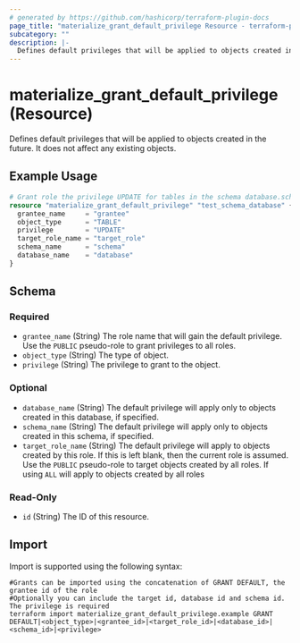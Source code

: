 ```yaml
---
# generated by https://github.com/hashicorp/terraform-plugin-docs
page_title: "materialize_grant_default_privilege Resource - terraform-provider-materialize"
subcategory: ""
description: |-
  Defines default privileges that will be applied to objects created in the future. It does not affect any existing objects.
---
```


# materialize_grant_default_privilege (Resource)

Defines default privileges that will be applied to objects created in the future. It does not affect any existing objects.

## Example Usage

```terraform
# Grant role the privilege UPDATE for tables in the schema database.schema
resource "materialize_grant_default_privilege" "test_schema_database" {
  grantee_name     = "grantee"
  object_type      = "TABLE"
  privilege        = "UPDATE"
  target_role_name = "target_role"
  schema_name      = "schema"
  database_name    = "database"
}
```

<!-- schema generated by tfplugindocs -->
## Schema

### Required

- `grantee_name` (String) The role name that will gain the default privilege. Use the `PUBLIC` pseudo-role to grant privileges to all roles.
- `object_type` (String) The type of object.
- `privilege` (String) The privilege to grant to the object.

### Optional

- `database_name` (String) The default privilege will apply only to objects created in this database, if specified.
- `schema_name` (String) The default privilege will apply only to objects created in this schema, if specified.
- `target_role_name` (String) The default privilege will apply to objects created by this role. If this is left blank, then the current role is assumed. Use the `PUBLIC` pseudo-role to target objects created by all roles. If using `ALL` will apply to objects created by all roles

### Read-Only

- `id` (String) The ID of this resource.

## Import

Import is supported using the following syntax:

```shell
#Grants can be imported using the concatenation of GRANT DEFAULT, the grantee id of the role
#Optionally you can include the target id, database id and schema id. The privilege is required 
terraform import materialize_grant_default_privilege.example GRANT DEFAULT|<object_type>|<grantee_id>|<target_role_id>|<database_id>|<schema_id>|<privilege>
```
